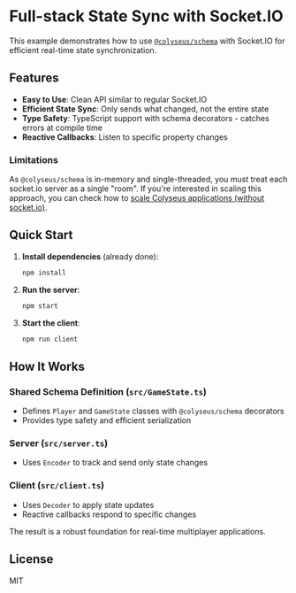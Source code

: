 # Full-stack State Sync with Socket.IO 

This example demonstrates how to use [`@colyseus/schema`](https://docs.colyseus.io/state/schema) with Socket.IO for efficient real-time state synchronization.

## Features

- **Easy to Use**: Clean API similar to regular Socket.IO
- **Efficient State Sync**: Only sends what changed, not the entire state
- **Type Safety**: TypeScript support with schema decorators - catches errors at compile time
- **Reactive Callbacks**: Listen to specific property changes

### Limitations

As `@colyseus/schema` is in-memory and single-threaded, you must treat each socket.io server as a single "room". If you're interested in scaling this approach, you can check how to [scale Colyseus applications (without socket.io)](https://docs.colyseus.io/deployment/scalability).

## Quick Start

1. **Install dependencies** (already done):
   ```bash
   npm install
   ```

2. **Run the server**:
   ```bash
   npm start
   ```

3. **Start the client**:
   ```bash
   npm run client
   ```

## How It Works

### Shared Schema Definition (`src/GameState.ts`)
- Defines `Player` and `GameState` classes with `@colyseus/schema` decorators
- Provides type safety and efficient serialization

### Server (`src/server.ts`)
- Uses `Encoder` to track and send only state changes

### Client (`src/client.ts`)
- Uses `Decoder` to apply state updates
- Reactive callbacks respond to specific changes

The result is a robust foundation for real-time multiplayer applications. 

## License

MIT